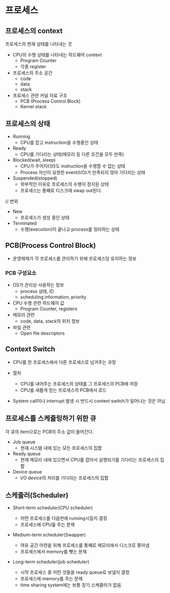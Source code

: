 # 프로세스

## 프로세스의 context

프로세스의 현재 상태를 나타내는 것

- CPU의 수행 상태를 나타내는 하드웨어 context
  - Program Counter
  - 각종 register
- 프로세스의 주소 공간
  - code
  - data
  - stack
- 프로세스 관련 커널 자료 구조
  - PCB (Process Control Block)
  - Kernel stack

## 프로세스의 상태

- Running
  - CPU를 잡고 instruction을 수행중인 상태
- Ready
  - CPU를 기다리는 상태(메모리 등 다른 조건을 모두 만족)
- Blocked(wait, sleep)
  - CPU가 주어지더라도 instruction을 수행할 수 없는 상태
  - Process 자신이 요청한 event(I/O)가 만족되지 않아 기다리는 상태
- Suspended(stopped)
  - 외부적인 이유로 프로세스의 수행이 정지된 상태
  - 프로세스는 통째로 디스크에 swap out된다.

// 번외

- New
  - 프로세스가 생성 중인 상태
- Terminated
  - 수행(execution)이 끝나고 process를 정리하는 상태

## PCB(Process Control Block)

- 운영체제가 각 프로세스를 관리하기 위해 프로세스당 유지하는 정보

### PCB 구성요소

- OS가 관리상 사용하는 정보
  - process 상태, ID
  - scheduling information, priority
- CPU 수행 관련 하드웨어 값
  - Program Counter, registers
- 메모리 관련
  - code, data, stack의 위치 정보
- 파일 관련
  - Open file descriptors

## Context Switch

- CPU를 한 프로세스에서 다른 프로세스로 넘겨주는 과정
- 절차

  - CPU를 내어주는 프로세스의 상태를 그 프로세스의 PCB에 저장
  - CPU를 새롭게 얻는 프로세스의 PCB에서 로드

- System call이나 interrupt 발생 시 반드시 context switch가 일어나는 것은 아님

## 프로세스를 스케줄링하기 위한 큐

각 큐의 item으로는 PCB의 주소 값이 들어간다.

- Job queue
  - 현재 시스템 내에 있는 모든 프로세스의 집합
- Ready queue
  - 현재 메모리 내에 있으면서 CPU를 잡아서 실행되기를 기다리는 프로세스의 집합
- Device queue
  - I/O device의 처리를 기다리는 프로세스의 집합

## 스케줄러(Scheduler)

- Short-term scheduler(CPU scheduler)

  - 어떤 프로세스를 다음번에 running시킬지 결정
  - 프로세스에 CPU를 주는 문제

- Medium-term scheduler(Swapper)

  - 여유 공간 마련을 위해 프로세스를 통째로 메모리에서 디스크로 쫓아냄
  - 프로세스에서 memory를 뺏는 문제

- Long-term scheduler(job scheduler)
  - 시작 프로세스 중 어떤 것들을 ready queue로 보낼지 결정
  - 프로세스에 memory를 주는 문제
  - time sharing system에는 보통 장기 스케줄러가 없음
